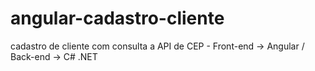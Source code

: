 # angular-cadastro-cliente
cadastro de cliente com consulta a API de CEP - Front-end -> Angular / Back-end -> C# .NET
